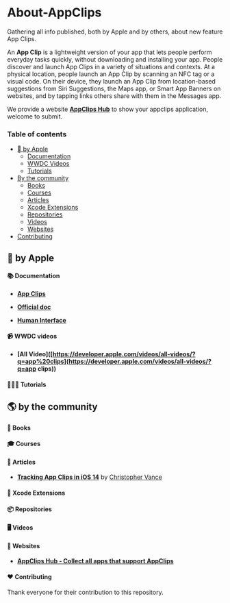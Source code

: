 # About-AppClips
Gathering all info published, both by Apple and by others, about new feature App Clips.



An **App Clip** is a lightweight version of your app that lets people perform everyday tasks quickly, without downloading and installing your app. People discover and launch App Clips in a variety of situations and contexts. At a physical location, people launch an App Clip by scanning an NFC tag or a visual code. On their device, they launch an App Clip from location-based suggestions from Siri Suggestions, the Maps app, or Smart App Banners on websites, and by tapping links others share with them in the Messages app.



We provide a website **[AppClips Hub](https://appclipshub.com/)** to show your appclips application, welcome to submit.



### Table of contents

* [ by Apple](#-by-apple)
  * [Documentation](#-documentation)
  * [WWDC Videos](#-wwdc-videos)
  * [Tutorials](#-tutorials)
* [By the community](#-by-the-community)
  * [Books](#-books)
  * [Courses](#-courses)
  * [Articles](#-articles)
  * [Xcode Extensions](#-xcode-extensions)
  * [Repositories](#-repositories)
  * [Videos](#-videos)
  * [Websites](#-websites)
* [Contributing](#-contributing)



##  by Apple



#### 📚 Documentation

* **[App Clips](https://developer.apple.com/app-clips/)**
* **[Official doc](https://developer.apple.com/documentation/app_clips)**

* **[Human Interface](https://developer.apple.com/design/human-interface-guidelines/app-clips/overview/)**

  

#### 📹 WWDC videos

- **[All Video]([https://developer.apple.com/videos/all-videos/?q=app%20clips](https://developer.apple.com/videos/all-videos/?q=app clips))**



#### 👩🏼‍🏫 Tutorials



## 🌎 by the community

#### 📗 Books

#### 🎓 Courses

#### 📰 Articles

* **[Tracking App Clips in iOS 14](https://blog.d204n6.com/2020/09/ios-14-tracking-app-clips-in-ios-14.html)** by [Christopher Vance](https://twitter.com/intent/follow?original_referer=https%3A%2F%2Fblog.d204n6.com%2F2020%2F09%2Fios-14-tracking-app-clips-in-ios-14.html&ref_src=twsrc%5Etfw&region=follow_link&screen_name=cscottvance&tw_p=followbutton)

#### 🔨 Xcode Extensions

#### 📦 Repositories

#### 🖥 Videos

#### 🔗 Websites

* **[AppClips Hub - Collect all apps that support AppClips](https://appclipshub.com/)**



#### ❤️ Contributing

Thank everyone for their contribution to this repository.